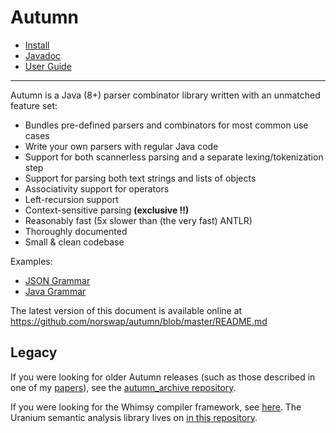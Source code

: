 # Autumn

- [Install](/doc/INSTALL.md)
- [Javadoc](https://jitpack.io/com/github/norswap/autumn/-SNAPSHOT/javadoc/)
- [User Guide](/doc/README.md)

---

Autumn is a Java (8+) parser combinator library written with an unmatched feature
set:

- Bundles pre-defined parsers and combinators for most common use cases
- Write your own parsers with regular Java code
- Support for both scannerless parsing and a separate lexing/tokenization step
- Support for parsing both text strings and lists of objects
- Associativity support for operators
- Left-recursion support
- Context-sensitive parsing **(exclusive !!)**
- Reasonably fast (5x slower than (the very fast) ANTLR)
- Thoroughly documented
- Small & clean codebase

Examples:

- [JSON Grammar](/examples/norswap/lang/json/JSON.java)
- [Java Grammar](/examples/norswap/lang/java/Grammar.java)

The latest version of this document is available online at
https://github.com/norswap/autumn/blob/master/README.md

## Legacy

If you were looking for older Autumn releases (such as those described in one of my [papers]), see
the [autumn_archive repository][archive].

If you were looking for the Whimsy compiler framework, see [here][whimsy]. The Uranium
semantic analysis library lives on [in this repository][uranium].

[papers]: https://norswap.com/publications/
[archive]: https://github.com/ncellar/autumn_archive
[whimsy]: https://github.com/ncellar/whimsy
[uranium]: https://github.com/norswap/uranium
